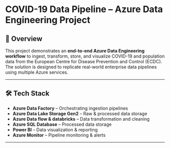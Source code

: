 # COVID-19 Data Pipeline – Azure Data Engineering Project

## 📌 Overview
This project demonstrates an **end-to-end Azure Data Engineering workflow** to ingest, transform, store, and visualize COVID-19 and population data from the European Centre for Disease Prevention and Control (ECDC).  
The solution is designed to replicate real-world enterprise data pipelines using multiple Azure services.

---

## 🛠 Tech Stack
- **Azure Data Factory** – Orchestrating ingestion pipelines
- **Azure Data Lake Storage Gen2** – Raw & processed data storage
- **Azure Data flow & databricks** – Data transformation and cleaning
- **Azure SQL Database** – Processed data storage
- **Power BI** – Data visualization & reporting
- **Azure Monitor** – Pipeline monitoring & alerts

---


